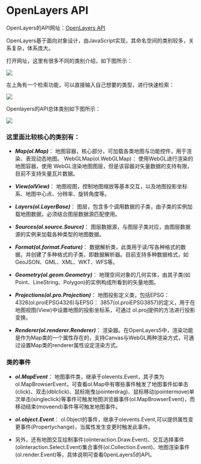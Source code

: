# OpenLayers API

OpenLayers的API网址：[OpenLayers API](https://openlayers.org/en/latest/apidoc/)

OpenLayers基于面向对象设计，由JavaScript实现，其命名空间的类别较多，关系复杂，体系庞大。

打开网址，这里有很多不同的类别介绍，如下图所示：

![](/images/olApi/api.png)

左上角有一个检索功能，可以直接输入自己想要的类型，进行快速检索：

![](/images/olApi/search_api.png)

Openlayers的API总体类别如下图所示：

![](/images/olApi/api_type.jpg)

### 这里面比较核心的类别有：

- ***Map(ol.Map)***： 地图容器，核心部分，可加载各类地图与功能控件，用于渲染、表现动态地图。
WebGLMap(ol.WebGLMap)： 使用WebGL进行渲染的地图容器，使用 WebGL渲染地图图层，但是该容器对矢量数据的支持有限，目前不支持矢量瓦片数据。

- ***View(olView)***： 地图视图，控制地图缩放等基本交互，以及地图投影坐标系、地图中心点、分辨率、旋转角度等。

- ***Layers(ol.LayerBase)***： 图层，包含多个调用数据的子类，由子类的实例加载地图数据，必须结合图层数据源匹配使用。

- ***Sources(ol.source.Source)***： 图层数据源，与图层子类对应，由图层数据源的实例来加载各种类型的地图数据。

- ***Format(ol.format.Feature)***： 数据解析类，此类用于读/写各种格式的数据，并创建了多种格式的子类，即数据解析器。目前支持多种数据格式，如GeoJSON、GML、XML、WKT、WFS等。
- ***Geometry(ol.geom.Geometry)***： 地理空间对象的几何实体，由其子类(如Point、LineString、Polygon)的实例构成所看到的矢量地图。

- ***Projections(ol.pro.Projection)***： 地图投影定义类，包括EPSG： 4326(ol.proiEPSG4326)与EPSG： 3857(ol.proiEPSG3857)的定义，用于在地图视图(View)中设置地图的投影坐标系，可通过 ol.proj提供的方法进行投影变换。

- ***Renderer(ol.renderer.Renderer)***： 渲染器。在OpenLayers5中，渲染功能是作为Map类的一个属性存在的，支持Canvas与WebGL两种渲染方式，可通过设置Map类的renderer属性设定渲染方式。


### 类的事件

- ***ol.MapEvent***： 地图事件类，继承于olevents.Event，其子类为 ol.MapBrowserEvent，可查看ol.Map中有哪些事件触发了地图事件如单击(click)、双击(dblclick)、鼠标拖曳(pointerdrag)、鼠标移动(pointermove)单次单击(singleclick)等事件可触发地图浏览器事件(ol.MapBrowserEvent)，而移动结束(moveend)事件等可触发地图事件。

- ***ol.object.Event***： ol.0bject的事件，继承于olevents.Event,可以提供属性变更事件(Propertychange)，当属性发生变更时触发此事件。

- 另外，还有地图交互绘制事件(olinteraction.Draw.Event)、交互选择事件(olinteraction.Select.Event)集合事件(ol.Collection.Event)、地图渲染事件(ol.render.Event)等，具体说明可查看0penLayers5的API。